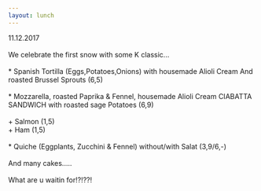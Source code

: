 ```yaml
---
layout: lunch
---
```



11.12.2017<br><br>We celebrate the first snow with some K classic...<br><br>\* Spanish Tortilla (Eggs,Potatoes,Onions) with housemade Alioli Cream And roasted Brussel Sprouts (6,5)<br><br>\* Mozzarella, roasted Paprika & Fennel, housemade Alioli Cream CIABATTA SANDWICH with roasted sage Potatoes (6,9)<br><br>+ Salmon (1,5)<br>+ Ham (1,5)<br><br>\* Quiche (Eggplants, Zucchini & Fennel) without/with Salat (3,9/6,-)<br><br>And many cakes.....<br><br>What are u waitin for!?!??!